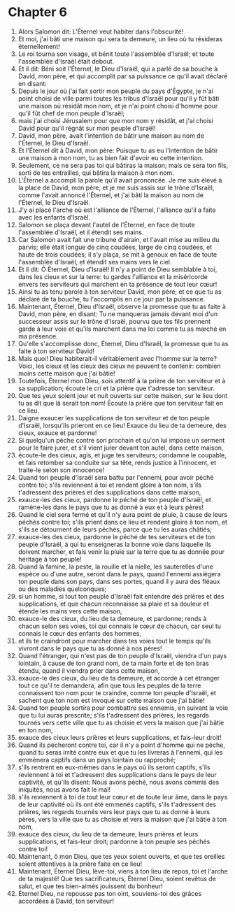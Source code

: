 # Chapter 6

1. Alors Salomon dit: L'Éternel veut habiter dans l'obscurité!
2. Et moi, j'ai bâti une maison qui sera ta demeure, un lieu où tu résideras éternellement!
3. Le roi tourna son visage, et bénit toute l'assemblée d'Israël; et toute l'assemblée d'Israël était debout.
4. Et il dit: Béni soit l'Éternel, le Dieu d'Israël, qui a parlé de sa bouche à David, mon père, et qui accomplit par sa puissance ce qu'il avait déclaré en disant:
5. Depuis le jour où j'ai fait sortir mon peuple du pays d'Égypte, je n'ai point choisi de ville parmi toutes les tribus d'Israël pour qu'il y fût bâti une maison où résidât mon nom, et je n'ai point choisi d'homme pour qu'il fût chef de mon peuple d'Israël;
6. mais j'ai choisi Jérusalem pour que mon nom y résidât, et j'ai choisi David pour qu'il régnât sur mon peuple d'Israël!
7. David, mon père, avait l'intention de bâtir une maison au nom de l'Éternel, le Dieu d'Israël.
8. Et l'Éternel dit à David, mon père: Puisque tu as eu l'intention de bâtir une maison à mon nom, tu as bien fait d'avoir eu cette intention.
9. Seulement, ce ne sera pas toi qui bâtiras la maison; mais ce sera ton fils, sorti de tes entrailles, qui bâtira la maison à mon nom.
10. L'Éternel a accompli la parole qu'il avait prononcée. Je me suis élevé à la place de David, mon père, et je me suis assis sur le trône d'Israël, comme l'avait annoncé l'Éternel, et j'ai bâti la maison au nom de l'Éternel, le Dieu d'Israël.
11. J'y ai placé l'arche où est l'alliance de l'Éternel, l'alliance qu'il a faite avec les enfants d'Israël.
12. Salomon se plaça devant l'autel de l'Éternel, en face de toute l'assemblée d'Israël, et il étendit ses mains.
13. Car Salomon avait fait une tribune d'airain, et l'avait mise au milieu du parvis; elle était longue de cinq coudées, large de cinq coudées, et haute de trois coudées; il s'y plaça, se mit à genoux en face de toute l'assemblée d'Israël, et étendit ses mains vers le ciel.
14. Et il dit: Ô Éternel, Dieu d'Israël! Il n'y a point de Dieu semblable à toi, dans les cieux et sur la terre: tu gardes l'alliance et la miséricorde envers tes serviteurs qui marchent en ta présence de tout leur cœur!
15. Ainsi tu as tenu parole à ton serviteur David, mon père; et ce que tu as déclaré de ta bouche, tu l'accomplis en ce jour par ta puissance.
16. Maintenant, Éternel, Dieu d'Israël, observe la promesse que tu as faite à David, mon père, en disant: Tu ne manqueras jamais devant moi d'un successeur assis sur le trône d'Israël, pourvu que tes fils prennent garde à leur voie et qu'ils marchent dans ma loi comme tu as marché en ma présence.
17. Qu'elle s'accomplisse donc, Éternel, Dieu d'Israël, la promesse que tu as faite à ton serviteur David!
18. Mais quoi! Dieu habiterait-il véritablement avec l'homme sur la terre? Voici, les cieux et les cieux des cieux ne peuvent te contenir: combien moins cette maison que j'ai bâtie!
19. Toutefois, Éternel mon Dieu, sois attentif à la prière de ton serviteur et à sa supplication; écoute le cri et la prière que t'adresse ton serviteur.
20. Que tes yeux soient jour et nuit ouverts sur cette maison, sur le lieu dont tu as dit que là serait ton nom! Écoute la prière que ton serviteur fait en ce lieu.
21. Daigne exaucer les supplications de ton serviteur et de ton peuple d'Israël, lorsqu'ils prieront en ce lieu! Exauce du lieu de ta demeure, des cieux, exauce et pardonne!
22. Si quelqu'un pèche contre son prochain et qu'on lui impose un serment pour le faire jurer, et s'il vient jurer devant ton autel, dans cette maison,
23. écoute-le des cieux, agis, et juge tes serviteurs; condamne le coupable, et fais retomber sa conduite sur sa tête, rends justice à l'innocent, et traite-le selon son innocence!
24. Quand ton peuple d'Israël sera battu par l'ennemi, pour avoir péché contre toi; s'ils reviennent à toi et rendent gloire à ton nom, s'ils t'adressent des prières et des supplications dans cette maison,
25. exauce-les des cieux, pardonne le péché de ton peuple d'Israël, et ramène-les dans le pays que tu as donné à eux et à leurs pères!
26. Quand le ciel sera fermé et qu'il n'y aura point de pluie, à cause de leurs péchés contre toi; s'ils prient dans ce lieu et rendent gloire à ton nom, et s'ils se détournent de leurs péchés, parce que tu les auras châtiés;
27. exauce-les des cieux, pardonne le péché de tes serviteurs et de ton peuple d'Israël, à qui tu enseigneras la bonne voie dans laquelle ils doivent marcher, et fais venir la pluie sur la terre que tu as donnée pour héritage à ton peuple!
28. Quand la famine, la peste, la rouille et la nielle, les sauterelles d'une espèce ou d'une autre, seront dans le pays, quand l'ennemi assiégera ton peuple dans son pays, dans ses portes, quand il y aura des fléaux ou des maladies quelconques;
29. si un homme, si tout ton peuple d'Israël fait entendre des prières et des supplications, et que chacun reconnaisse sa plaie et sa douleur et étende les mains vers cette maison,
30. exauce-le des cieux, du lieu de ta demeure, et pardonne; rends à chacun selon ses voies, toi qui connais le cœur de chacun, car seul tu connais le cœur des enfants des hommes,
31. et ils te craindront pour marcher dans tes voies tout le temps qu'ils vivront dans le pays que tu as donné à nos pères!
32. Quand l'étranger, qui n'est pas de ton peuple d'Israël, viendra d'un pays lointain, à cause de ton grand nom, de ta main forte et de ton bras étendu, quand il viendra prier dans cette maison,
33. exauce-le des cieux, du lieu de ta demeure, et accorde à cet étranger tout ce qu'il te demandera, afin que tous les peuples de la terre connaissent ton nom pour te craindre, comme ton peuple d'Israël, et sachent que ton nom est invoqué sur cette maison que j'ai bâtie!
34. Quand ton peuple sortira pour combattre ses ennemis, en suivant la voie que tu lui auras prescrite; s'ils t'adressent des prières, les regards tournés vers cette ville que tu as choisie et vers la maison que j'ai bâtie en ton nom,
35. exauce des cieux leurs prières et leurs supplications, et fais-leur droit!
36. Quand ils pécheront contre toi, car il n'y a point d'homme qui ne pèche, quand tu seras irrité contre eux et que tu les livreras à l'ennemi, qui les emmènera captifs dans un pays lointain ou rapproché;
37. s'ils rentrent en eux-mêmes dans le pays où ils seront captifs, s'ils reviennent à toi et t'adressent des supplications dans le pays de leur captivité, et qu'ils disent: Nous avons péché, nous avons commis des iniquités, nous avons fait le mal!
38. s'ils reviennent à toi de tout leur cœur et de toute leur âme, dans le pays de leur captivité où ils ont été emmenés captifs, s'ils t'adressent des prières, les regards tournés vers leur pays que tu as donné à leurs pères, vers la ville que tu as choisie et vers la maison que j'ai bâtie à ton nom,
39. exauce des cieux, du lieu de ta demeure, leurs prières et leurs supplications, et fais-leur droit; pardonne à ton peuple ses péchés contre toi!
40. Maintenant, ô mon Dieu, que tes yeux soient ouverts, et que tes oreilles soient attentives à la prière faite en ce lieu!
41. Maintenant, Éternel Dieu, lève-toi, viens à ton lieu de repos, toi et l'arche de ta majesté! Que tes sacrificateurs, Éternel Dieu, soient revêtus de salut, et que tes bien-aimés jouissent du bonheur!
42. Éternel Dieu, ne repousse pas ton oint, souviens-toi des grâces accordées à David, ton serviteur!

